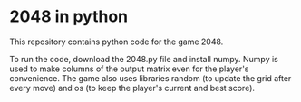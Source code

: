 # 2048 in python
This repository contains python code for the game 2048.

To run the code, download the 2048.py file and install numpy. Numpy is used to make columns of the output matrix even for the player's convenience. The game also uses libraries random (to update the grid after every move) and os (to keep the player's current and best score).
